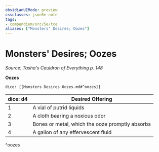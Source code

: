 ```yaml
---
obsidianUIMode: preview
cssclasses: json5e-note
tags:
- compendium/src/5e/tce
aliases: ["Monsters' Desires; Oozes"]
---
```

# Monsters' Desires; Oozes
*Source: Tasha's Cauldron of Everything p. 148* 

**Oozes**

`dice: [[Monsters Desires Oozes.md#^oozes]]`

| dice: d4 | Desired Offering |
|----------|------------------|
| 1 | A vial of putrid liquids |
| 2 | A cloth bearing a noxious odor |
| 3 | Bones or metal, which the ooze promptly absorbs |
| 4 | A gallon of any effervescent fluid |
^oozes